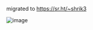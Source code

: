 migrated to https://sr.ht/~shrik3

![image](https://github.com/shrik3/shrik3/assets/16338681/a38f40fe-edb0-45d2-b286-73dfba1e4278)


